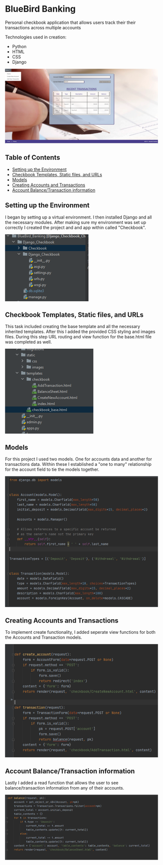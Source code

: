# BlueBird Banking
 
 Personal checkbook application that allows users track their their transactions across multiple accounts
 
  Technologies used in creation:
 - Python
 - HTML
 - CSS
 - Django
 
 ![BlueBird Banking app](./readme_images/app_image.png)
 
  ## Table of Contents
 * [Setting up the Environment](/README.md#setting-up-the-environment)
 * [Checkbook Templates, Static files, and URLs](/README.md#geometry-manager)
 * [Models](/README.md#models)
 * [Creating Accounts and Transactions](/README.md#creating-accounts-and-transactions)
 * [Account Balance/Transaction information](/README.md#closing-thoughts)
 
## Setting up the Environment
I began by setting up a virtual environment. I then installed Django and all the necessary modules. 
After making sure my environment was set up correctly I created the project and and app within called "Checkbook".

![BlueBird Banking app creation](./readme_images/create_project.png)

## Checkbook Templates, Static files, and URLs
This task included creating the base template and all the necessary inherited templates. After this I added the provided CSS styling and images files.
During this step URL routing and view function for the base.html file was completed as well.

![BlueBird Banking templates](./readme_images/add_templates.png)

## Models
For this project I used two models. One for accounts data and another for transactions data. Within these I established a "one to many" relationship for the account field to tie the models together.

![BlueBird Banking models](./readme_images/models.png)

## Creating Accounts and Transactions
To implement create functionality, I added seperate view functions for both the Accounts and Transaction models.

![BlueBird Banking views](./readme_images/views_create.png)

## Account Balance/Transaction information
Lastly I added a read function that allows the user to see balance/transaction information from any of their accounts.

![BlueBird Banking views](./readme_images/views_balance.png)


